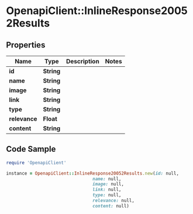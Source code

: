 # OpenapiClient::InlineResponse20052Results

## Properties

Name | Type | Description | Notes
------------ | ------------- | ------------- | -------------
**id** | **String** |  | 
**name** | **String** |  | 
**image** | **String** |  | 
**link** | **String** |  | 
**type** | **String** |  | 
**relevance** | **Float** |  | 
**content** | **String** |  | 

## Code Sample

```ruby
require 'OpenapiClient'

instance = OpenapiClient::InlineResponse20052Results.new(id: null,
                                 name: null,
                                 image: null,
                                 link: null,
                                 type: null,
                                 relevance: null,
                                 content: null)
```


